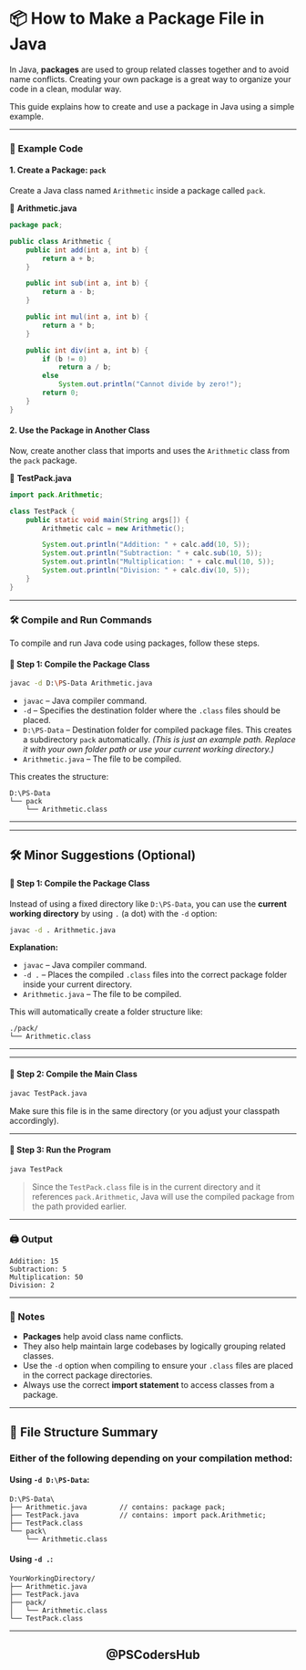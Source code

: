 # 📦 How to Make a Package File in Java

In Java, **packages** are used to group related classes together and to avoid name conflicts. Creating your own package is a great way to organize your code in a clean, modular way.

This guide explains how to create and use a package in Java using a simple example.

---

### 🧾 Example Code

#### 1. **Create a Package: `pack`**

Create a Java class named `Arithmetic` inside a package called `pack`.

📄 **Arithmetic.java**

```java
package pack;

public class Arithmetic {
    public int add(int a, int b) {
        return a + b;
    }

    public int sub(int a, int b) {
        return a - b;
    }

    public int mul(int a, int b) {
        return a * b;
    }

    public int div(int a, int b) {
        if (b != 0)
            return a / b;
        else
            System.out.println("Cannot divide by zero!");
        return 0;
    }
}
```

#### 2. **Use the Package in Another Class**

Now, create another class that imports and uses the `Arithmetic` class from the `pack` package.

📄 **TestPack.java**

```java
import pack.Arithmetic;

class TestPack {
    public static void main(String args[]) {
        Arithmetic calc = new Arithmetic();

        System.out.println("Addition: " + calc.add(10, 5));
        System.out.println("Subtraction: " + calc.sub(10, 5));
        System.out.println("Multiplication: " + calc.mul(10, 5));
        System.out.println("Division: " + calc.div(10, 5));
    }
}
```

---

### 🛠️ Compile and Run Commands

To compile and run Java code using packages, follow these steps.

#### 🔹 Step 1: Compile the Package Class

```bash
javac -d D:\PS-Data Arithmetic.java
```

* `javac` – Java compiler command.
* `-d` – Specifies the destination folder where the `.class` files should be placed.
* `D:\PS-Data` – Destination folder for compiled package files. This creates a subdirectory `pack` automatically. *(This is just an example path. Replace it with your own folder path or use your current working directory.)*
* `Arithmetic.java` – The file to be compiled.

This creates the structure:

```
D:\PS-Data
└── pack
    └── Arithmetic.class
```
---
---

## 🛠️ Minor Suggestions (Optional)

#### 🔹 Step 1: Compile the Package Class

Instead of using a fixed directory like `D:\PS-Data`, you can use the **current working directory** by using `.` (a dot) with the `-d` option:

```bash
javac -d . Arithmetic.java
```

**Explanation:**

* `javac` – Java compiler command.
* `-d .` – Places the compiled `.class` files into the correct package folder inside your current directory.
* `Arithmetic.java` – The file to be compiled.

This will automatically create a folder structure like:

```
./pack/
└── Arithmetic.class
```
---
---

#### 🔹 Step 2: Compile the Main Class

```bash
javac TestPack.java
```

Make sure this file is in the same directory (or you adjust your classpath accordingly).

---

#### 🔹 Step 3: Run the Program

```bash
java TestPack
```

> Since the `TestPack.class` file is in the current directory and it references `pack.Arithmetic`, Java will use the compiled package from the path provided earlier.

---

### 🖨️ Output

```
Addition: 15
Subtraction: 5
Multiplication: 50
Division: 2
```

---

### 📘 Notes

* **Packages** help avoid class name conflicts.
* They also help maintain large codebases by logically grouping related classes.
* Use the `-d` option when compiling to ensure your `.class` files are placed in the correct package directories.
* Always use the correct **import statement** to access classes from a package.

---

## 📁 File Structure Summary

### Either of the following depending on your compilation method:

#### Using `-d D:\PS-Data`:
```
D:\PS-Data\
├── Arithmetic.java        // contains: package pack;
├── TestPack.java          // contains: import pack.Arithmetic;
├── TestPack.class
└── pack\
    └── Arithmetic.class
```
#### Using `-d .`:
```
YourWorkingDirectory/
├── Arithmetic.java
├── TestPack.java
├── pack/
│   └── Arithmetic.class
└── TestPack.class
```
---

<div align="center"> <h2 style=font-weight: bold;>@PSCodersHub</h2> </div>